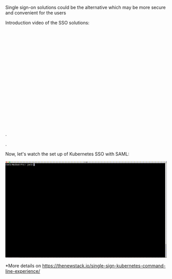 Single sign-on solutions could be the alternative which may be more secure and convenient for the users

Introduction video of the SSO solutions: 
<iframe width="560" height="315" src=""https://www.youtube-nocookie.com/embed/mys7IhNKRTI" frameborder="0" allow="accelerometer; autoplay; encrypted-media; gyroscope; picture-in-picture" allowfullscreen></iframe>
.


.

Now, let's watch the set up of Kubernetes SSO with SAML:

![sso](./assets/sso.gif)      
      
*More details on https://thenewstack.io/single-sign-kubernetes-command-line-experience/
